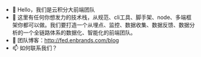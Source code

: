 - 👋 Hello，我们是云积分大前端团队
- 👀 这里有任何你想发力的技术栈，从规范、cli工具、脚手架、node、多端框架你都可以做。我们要打造一个从埋点、监控、数据收集、数据反馈、数据分析的一个全链路体系的数据化、智能化的前端团队。
- 🌱 团队博客：http://fed.enbrands.com/blog
- 📫 如何联系我们？

<!---
enbrands/enbrands is a ✨ special ✨ repository because its `README.md` (this file) appears on your GitHub profile.
You can click the Preview link to take a look at your changes.
--->
